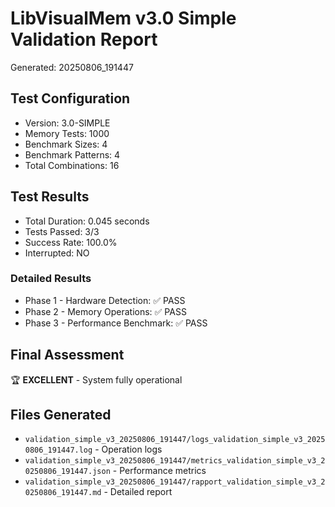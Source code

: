# LibVisualMem v3.0 Simple Validation Report
Generated: 20250806_191447

## Test Configuration
- Version: 3.0-SIMPLE
- Memory Tests: 1000
- Benchmark Sizes: 4
- Benchmark Patterns: 4
- Total Combinations: 16

## Test Results
- Total Duration: 0.045 seconds
- Tests Passed: 3/3
- Success Rate: 100.0%
- Interrupted: NO

### Detailed Results
- Phase 1 - Hardware Detection: ✅ PASS
- Phase 2 - Memory Operations: ✅ PASS
- Phase 3 - Performance Benchmark: ✅ PASS

## Final Assessment
🏆 **EXCELLENT** - System fully operational

## Files Generated
- `validation_simple_v3_20250806_191447/logs_validation_simple_v3_20250806_191447.log` - Operation logs
- `validation_simple_v3_20250806_191447/metrics_validation_simple_v3_20250806_191447.json` - Performance metrics
- `validation_simple_v3_20250806_191447/rapport_validation_simple_v3_20250806_191447.md` - Detailed report
